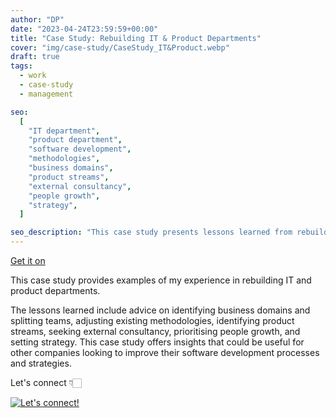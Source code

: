 ```yaml
---
author: "DP"
date: "2023-04-24T23:59:59+00:00"
title: "Case Study: Rebuilding IT & Product Departments"
cover: "img/case-study/CaseStudy_IT&Product.webp"
draft: true
tags:
  - work
  - case-study
  - management

seo:
  [
    "IT department",
    "product department",
    "software development",
    "methodologies",
    "business domains",
    "product streams",
    "external consultancy",
    "people growth",
    "strategy",
  ]

seo_description: "This case study presents lessons learned from rebuilding IT and product departments, including advice on identifying business domains, adjusting methodologies, seeking external consultancy, prioritizing people growth, and setting strategy. The insights provided can be valuable for companies looking to improve their software development processes and strategies."
---
```


<script src="https://gumroad.com/js/gumroad.js"></script>

<a class="gumroad-button" href="https://lalabuy.gumroad.com/l/rebuilding-it-product-departements">Get it on</a>

This case study provides examples of my experience in rebuilding IT and product departments.

The lessons learned include advice on identifying business domains and splitting teams, adjusting existing methodologies, identifying product streams, seeking external consultancy, prioritising people growth, and setting strategy. This case study offers insights that could be useful for other companies looking to improve their software development processes and strategies.

Let's connect 👇🏻

[![Let's connect!](https://img.shields.io/badge/linkedin-%230077B5.svg?style=for-the-badge&logo=linkedin&logoColor=white)](https://www.linkedin.com/in/mrpopov/)
